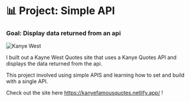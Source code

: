 # 📊 Project: Simple API

### Goal: Display data returned from an api

![Kanye West](https://www.billboard.com/wp-content/uploads/2020/04/kanye-west-vanity-fair-02-ap-u-2020-billboard-1548-1586530300.jpg)

I built out a Kayne West Quotes site that uses a Kanye Quotes API and displays the data returned from the api.  

This project involved using simple APIS and learning how to set and build with a single API.

Check out the site here https://kanyefamousquotes.netlify.app/ ! 